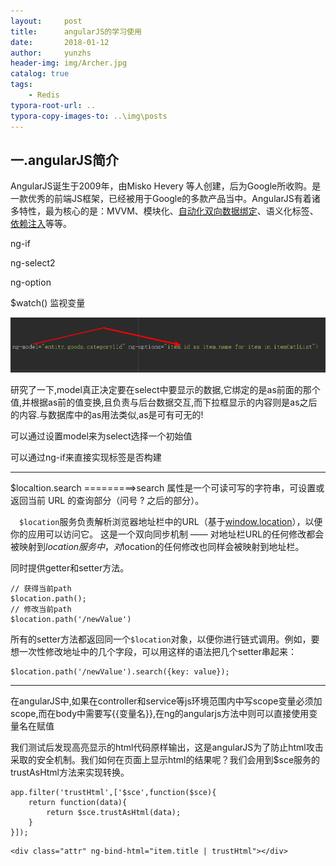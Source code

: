 ```yaml
---
layout:     post
title:      angularJS的学习使用
date:       2018-01-12
author:     yunzhs
header-img: img/Archer.jpg
catalog: true
tags:
    - Redis
typora-root-url: ..
typora-copy-images-to: ..\img\posts
---
```


## 一.angularJS简介

AngularJS诞生于2009年，由Misko Hevery 等人创建，后为Google所收购。是一款优秀的前端JS框架，已经被用于Google的多款产品当中。AngularJS有着诸多特性，最为核心的是：MVVM、模块化、[自动化双向数据绑定](http://www.angularjs.net.cn/tutorial/10.html)、语义化标签、[依赖注入](http://www.angularjs.net.cn/tutorial/17.html)等等。

ng-if

ng-select2

ng-option

$watch() 监视变量

![Snipaste_2018-01-16_18-33-34](/img/posts/Snipaste_2018-01-16_18-33-34.png)

研究了一下,model真正决定要在select中要显示的数据,它绑定的是as前面的那个值,并根据as前的值变换,且负责与后台数据交互,而下拉框显示的内容则是as之后的内容.与数据库中的as用法类似,as是可有可无的!

可以通过设置model来为select选择一个初始值



可以通过ng-if来直接实现标签是否构建

<div ng-if="entity.goods.isEnableSpec==1">

-----------------------

</div>

$localtion.search =========>search 属性是一个可读可写的字符串，可设置或返回当前 URL 的查询部分（问号 ? 之后的部分）。

　`$location`服务负责解析浏览器地址栏中的URL（基于[window.location](https://developer.mozilla.org/en/window.location)），以便你的应用可以访问它。 这是一个双向同步机制 —— 对地址栏URL的任何修改都会被映射到$location服务中，对$location的任何修改也同样会被映射到地址栏。 

同时提供getter和setter方法。

```
// 获得当前path
$location.path();
// 修改当前path
$location.path('/newValue')
```

所有的setter方法都返回同一个`$location`对象，以便你进行链式调用。例如，要想一次性修改地址中的几个字段，可以用这样的语法把几个setter串起来：

```
$location.path('/newValue').search({key: value});
```

----

在angularJS中,如果在controller和service等js环境范围内中写scope变量必须加scope,而在body中需要写{{变量名}},在ng的angularjs方法中则可以直接使用变量名在赋值



我们测试后发现高亮显示的html代码原样输出，这是angularJS为了防止html攻击采取的安全机制。我们如何在页面上显示html的结果呢？我们会用到$sce服务的trustAsHtml方法来实现转换。

```
app.filter('trustHtml',['$sce',function($sce){
    return function(data){
        return $sce.trustAsHtml(data);
    }
}]);
```

```
<div class="attr" ng-bind-html="item.title | trustHtml"></div>
```

